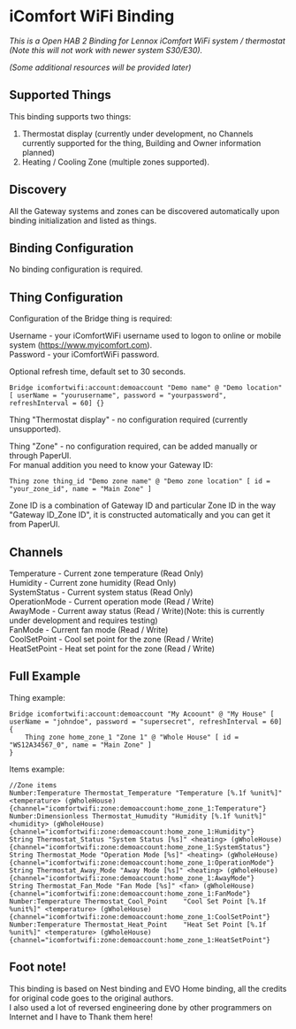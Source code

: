 # iComfort WiFi Binding

_This is a Open HAB 2 Binding for Lennox iComfort WiFi system / thermostat (Note this will not work with newer system S30/E30)._

_(Some additional resources will be provided later)_

## Supported Things

This binding supports two things:<br />
1. Thermostat display (currently under development, no Channels currently supported for the thing, Building and Owner information planned)<br />
2. Heating / Cooling Zone (multiple zones supported).


## Discovery

All the Gateway systems and zones can be discovered automatically upon binding initialization and listed as things.

## Binding Configuration

No binding configuration is required.

## Thing Configuration

Configuration of the Bridge thing is required:

Username - your iComfortWiFi username used to logon to online or mobile system (https://www.myicomfort.com).<br />
Password - your iComfortWiFi password.

Optional refresh time, default set to 30 seconds.

```
Bridge icomfortwifi:account:demoaccount "Demo name" @ "Demo location" [ userName = "yourusername", password = "yourpassword", refreshInterval = 60] {}
```

Thing "Thermostat display" - no configuration required (currently unsupported).

Thing "Zone" - no configuration required, can be added manually or through PaperUI.<br />
For manual addition you need to know your Gateway ID:

```
Thing zone thing_id "Demo zone name" @ "Demo zone location" [ id = "your_zone_id", name = "Main Zone" ]
```

Zone ID is a combination of Gateway ID and particular Zone ID in the way "Gateway ID_Zone ID", it is constructed automatically and you can get it from PaperUI.

## Channels

Temperature - Current zone temperature (Read Only)<br />
Humidity - Current zone humidity (Read Only)<br />
SystemStatus - Current system status (Read Only)<br />
OperationMode - Current operation mode (Read / Write)<br />
AwayMode - Current away status (Read / Write)(Note: this is currently under development and requires testing)<br />
FanMode - Current fan mode (Read / Write)<br />
CoolSetPoint - Cool set point for the zone (Read / Write)<br />
HeatSetPoint - Heat set point for the zone (Read / Write)<br />


## Full Example

Thing example:

```
Bridge icomfortwifi:account:demoaccount "My Acoount" @ "My House" [ userName = "johndoe", password = "supersecret", refreshInterval = 60] {
    Thing zone home_zone_1 "Zone 1" @ "Whole House" [ id = "WS12A34567_0", name = "Main Zone" ]
}
```

Items example:

```
//Zone items
Number:Temperature Thermostat_Temperature "Temperature [%.1f %unit%]" <temperature> (gWholeHouse) {channel="icomfortwifi:zone:demoaccount:home_zone_1:Temperature"}
Number:Dimensionless Thermostat_Humudity "Humidity [%.1f %unit%]" <humidity> (gWholeHouse) {channel="icomfortwifi:zone:demoaccount:home_zone_1:Humidity"}
String Thermostat_Status "System Status [%s]" <heating> (gWholeHouse) {channel="icomfortwifi:zone:demoaccount:home_zone_1:SystemStatus"}
String Thermostat_Mode "Operation Mode [%s]" <heating> (gWholeHouse) {channel="icomfortwifi:zone:demoaccount:home_zone_1:OperationMode"}
String Thermostat_Away_Mode "Away Mode [%s]" <heating> (gWholeHouse) {channel="icomfortwifi:zone:demoaccount:home_zone_1:AwayMode"}
String Thermostat_Fan_Mode "Fan Mode [%s]" <fan> (gWholeHouse) {channel="icomfortwifi:zone:demoaccount:home_zone_1:FanMode"}
Number:Temperature Thermostat_Cool_Point    "Cool Set Point [%.1f %unit%]" <temperature> (gWholeHouse) {channel="icomfortwifi:zone:demoaccount:home_zone_1:CoolSetPoint"}
Number:Temperature Thermostat_Heat_Point    "Heat Set Point [%.1f %unit%]" <temperature> (gWholeHouse) {channel="icomfortwifi:zone:demoaccount:home_zone_1:HeatSetPoint"}
```

## Foot note!

This binding is based on Nest binding and EVO Home binding, all the credits for original code goes to the original authors.<br />
I also used a lot of reversed engineering done by other programmers on Internet and I have to Thank them here!
